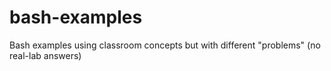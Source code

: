 bash-examples
=============

Bash examples using classroom concepts but with different "problems" (no real-lab answers)
